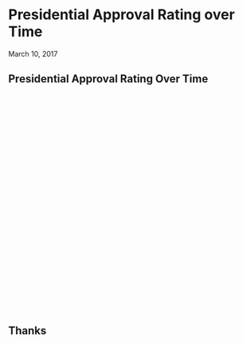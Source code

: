 # Presidential Approval Rating over Time
March 10, 2017  



## Presidential Approval Rating Over Time

<!--html_preserve--><div id="htmlwidget-a415ded54cd1020f07ab" style="width:720px;height:432px;" class="plotly html-widget"></div>
<script type="application/json" data-for="htmlwidget-a415ded54cd1020f07ab">{"x":{"layout":{"margin":{"b":40,"l":60,"t":25,"r":10},"xaxis":{"domain":[0,1],"title":"Year"},"yaxis":{"domain":[0,1],"title":"Percent Approval"}},"source":"A","config":{"modeBarButtonsToAdd":[{"name":"Collaborate","icon":{"width":1000,"ascent":500,"descent":-50,"path":"M487 375c7-10 9-23 5-36l-79-259c-3-12-11-23-22-31-11-8-22-12-35-12l-263 0c-15 0-29 5-43 15-13 10-23 23-28 37-5 13-5 25-1 37 0 0 0 3 1 7 1 5 1 8 1 11 0 2 0 4-1 6 0 3-1 5-1 6 1 2 2 4 3 6 1 2 2 4 4 6 2 3 4 5 5 7 5 7 9 16 13 26 4 10 7 19 9 26 0 2 0 5 0 9-1 4-1 6 0 8 0 2 2 5 4 8 3 3 5 5 5 7 4 6 8 15 12 26 4 11 7 19 7 26 1 1 0 4 0 9-1 4-1 7 0 8 1 2 3 5 6 8 4 4 6 6 6 7 4 5 8 13 13 24 4 11 7 20 7 28 1 1 0 4 0 7-1 3-1 6-1 7 0 2 1 4 3 6 1 1 3 4 5 6 2 3 3 5 5 6 1 2 3 5 4 9 2 3 3 7 5 10 1 3 2 6 4 10 2 4 4 7 6 9 2 3 4 5 7 7 3 2 7 3 11 3 3 0 8 0 13-1l0-1c7 2 12 2 14 2l218 0c14 0 25-5 32-16 8-10 10-23 6-37l-79-259c-7-22-13-37-20-43-7-7-19-10-37-10l-248 0c-5 0-9-2-11-5-2-3-2-7 0-12 4-13 18-20 41-20l264 0c5 0 10 2 16 5 5 3 8 6 10 11l85 282c2 5 2 10 2 17 7-3 13-7 17-13z m-304 0c-1-3-1-5 0-7 1-1 3-2 6-2l174 0c2 0 4 1 7 2 2 2 4 4 5 7l6 18c0 3 0 5-1 7-1 1-3 2-6 2l-173 0c-3 0-5-1-8-2-2-2-4-4-4-7z m-24-73c-1-3-1-5 0-7 2-2 3-2 6-2l174 0c2 0 5 0 7 2 3 2 4 4 5 7l6 18c1 2 0 5-1 6-1 2-3 3-5 3l-174 0c-3 0-5-1-7-3-3-1-4-4-5-6z"},"click":"function(gd) { \n        // is this being viewed in RStudio?\n        if (location.search == '?viewer_pane=1') {\n          alert('To learn about plotly for collaboration, visit:\\n https://cpsievert.github.io/plotly_book/plot-ly-for-collaboration.html');\n        } else {\n          window.open('https://cpsievert.github.io/plotly_book/plot-ly-for-collaboration.html', '_blank');\n        }\n      }"}],"modeBarButtonsToRemove":["sendDataToCloud"]},"data":[{"x":[1945.25,1945.5,1945.75,1946,1946.25,1946.5,1946.75,1947,1947.25,1947.5,1947.75,1948,1948.25,null,1949,1949.25,1949.5,1949.75,1950,1950.25,1950.5,1950.75,1951,1951.25,1951.5,1951.75,1952,1952.25,null,1952.75,1953,1953.25,1953.5,1953.75,1954,1954.25,1954.5,1954.75,1955,1955.25,1955.5,1955.75,1956,1956.25,1956.5,1956.75,1957,1957.25,1957.5,1957.75,1958,1958.25,1958.5,1958.75,1959,1959.25,1959.5,1959.75,1960,1960.25,1960.5,1960.75,1961,1961.25,1961.5,1961.75,1962,1962.25,1962.5,1962.75,1963,1963.25,1963.5,1963.75,1964,1964.25,1964.5,1964.75,1965,1965.25,1965.5,1965.75,1966,1966.25,1966.5,1966.75,1967,1967.25,1967.5,1967.75,1968,1968.25,1968.5,1968.75,1969,1969.25,1969.5,1969.75,1970,1970.25,1970.5,1970.75,1971,1971.25,1971.5,1971.75,1972,1972.25,null,1973,1973.25,1973.5,1973.75,1974,1974.25,1974.5,1974.75],"y":[87,82,75,63,50,43,32,35,60,54,55,36,39,null,69,57,57,51,45,37,46,39,36,24,32,23,25,32,null,32,59,74,75,60,71,61,71,57,71,68,79,73,76,71,67,75,79,62,63,57,60,49,48,52,57,62,61,66,71,62,61,57,72,83,71,78,79,71,62,74,76,64,62,57,80,73,69,69,71,64,69,62,63,46,56,44,44,52,38,46,36,49,35,44,59,65,65,56,66,53,61,52,51,48,54,49,49,61,null,68,44,40,27,28,25,24,24],"mode":"lines","type":"scatter","line":{"fillcolor":"rgba(31,119,180,1)","color":"rgba(31,119,180,1)"},"xaxis":"x","yaxis":"y"}],"base_url":"https://plot.ly"},"evals":["config.modeBarButtonsToAdd.0.click"],"jsHooks":[]}</script><!--/html_preserve-->

## Thanks
